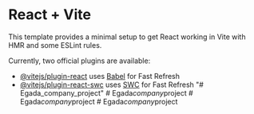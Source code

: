# React + Vite

This template provides a minimal setup to get React working in Vite with HMR and some ESLint rules.

Currently, two official plugins are available:

- [@vitejs/plugin-react](https://github.com/vitejs/vite-plugin-react/blob/main/packages/plugin-react/README.md) uses [Babel](https://babeljs.io/) for Fast Refresh
- [@vitejs/plugin-react-swc](https://github.com/vitejs/vite-plugin-react-swc) uses [SWC](https://swc.rs/) for Fast Refresh
"# Egada_company_project" 
#   E g a d a _ c o m p a n y _ p r o j e c t  
 #   E g a d a _ c o m p a n y _ p r o j e c t  
 #   E g a d a _ c o m p a n y _ p r o j e c t  
 